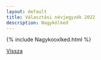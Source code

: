 ```yaml
---
layout: default
title: Választási névjegyzék 2022
description: Nagykölked
---
```


{% include Nagykooxlked.html %}

[Vissza](./)